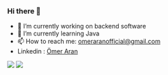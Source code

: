 ### Hi there 👋

- 🔭 I’m currently working on backend software
- 🌱 I’m currently learning Java 
- 📫 How to reach me: omeraranofficial@gmail.com
- Linkedin : <a href="https://www.linkedin.com/in/ömer-aran-3783bb167/">Ömer Aran</a>

<img src="https://github-readme-stats.vercel.app/api?username=OmerAran&&show_icons=true&title_color=ffffff&icon_color=bb2acf&text_color=daf7dc&bg_color=151515">
 <img src= "https://github-readme-stats.vercel.app/api/top-langs/?username=OmerAran&theme=tokyonight ">
